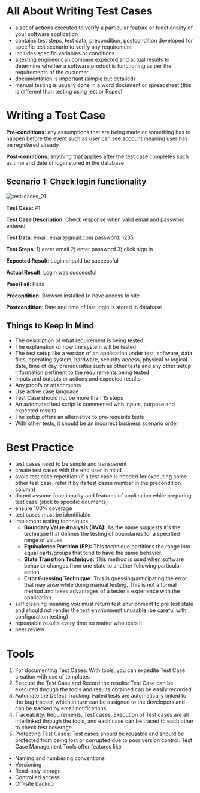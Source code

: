 # All About Writing Test Cases
- a set of actions executed to verify a particular feature or functionality of your software application
- contains test steps, test data, precondition, postcondition developed for specific test scenario to verify any requirement
- includes specific variables or conditions
- a testing engineer can compare expected and actual results to determine whether a software product is functioning as per the requirements of the customer
- documentation is important (simple but detailed)
- manual testing is usually done in a word document or spreadsheet (this is different than testing using jest or Rspec)

# Writing a Test Case
**Pre-conditions:** any assumptions that are being made or something has to happen before the event such as user can see account meaning user has be registered already

**Post-conditions:** anything that applies after the test case completes such as time and date of login stored in the database

## Scenario 1: Check login functionality

![test-cases_01](https://user-images.githubusercontent.com/59414750/108417232-f0bbeb80-71ec-11eb-8f36-c2cdbbbd11b0.png)

**Test Case:** #1

**Test Case Description**: Check response when valid email and password entered

**Test Data**: email: email@gmail.com password: 1235

**Test Steps**: 1) enter email 2) enter password 3) click sign in

**Expected Result**: Login should be successful

**Actual Result**: Login was successful

**Pass/Fail**: Pass

**Precondition**: Browser installed to have access to site

**Postcondition**: Date and time of last login is stored in database

## Things to Keep In Mind
- The description of what requirement is being tested
- The explanation of how the system will be tested
- The test setup like a version of an application under test, software, data files, operating system, hardware, security access, physical or logical date, time of day, prerequisites such as other tests and any other setup information pertinent to the requirements being tested
- Inputs and outputs or actions and expected results
- Any proofs or attachments
- Use active case language
- Test Case should not be more than 15 steps
- An automated test script is commented with inputs, purpose and expected results
- The setup offers an alternative to pre-requisite tests
- With other tests, it should be an incorrect business scenario order

# Best Practice
- test cases need to be simple and transparent
- create test cases with the end user in mind
- avoid test case repetition (if a test case is needed for executing some other test case, refer it by its test casse number in the precondition column)
- do not assume functionality and features of application while preparing test case (stick to specific douments)
- ensure 100% coverage
- test cases must be identifiable
- implement testing techniques
    * **Boundary Value Analysis (BVA):** As the name suggests it's the technique that defines the testing of boundaries for a specified range of values.
    * **Equivalence Partition (EP):** This technique partitions the range into equal parts/groups that tend to have the same behavior.
    * **State Transition Technique:** This method is used when software behavior changes from one state to another following particular action.
    * **Error Guessing Technique:** This is guessing/anticipating the error that may arise while doing manual testing. This is not a formal method and takes advantages of a tester's experience with the application
- self cleaning meaning you must return test envrionment to pre test state and should not render the test envrionment unusable (be careful with configuration testing)
- repeatable results every time no matter who tests it
- peer review

# Tools
1. For documenting Test Cases: With tools, you can expedite Test Case creation with use of templates
2. Execute the Test Case and Record the results: Test Case can be executed through the tools and results obtained can be easily recorded.
3. Automate the Defect Tracking: Failed tests are automatically linked to the bug tracker, which in turn can be assigned to the developers and can be tracked by email notifications.
4. Traceability: Requirements, Test cases, Execution of Test cases are all interlinked through the tools, and each case can be traced to each other to check test coverage.
5. Protecting Test Cases: Test cases should be reusable and should be protected from being lost or corrupted due to poor version control. Test Case Management Tools offer features like

- Naming and numbering conventions
- Versioning
- Read-only storage
- Controlled access
- Off-site backup

